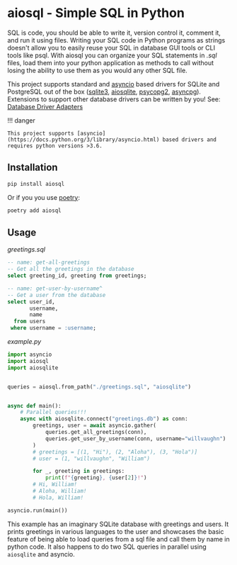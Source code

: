 # aiosql - Simple SQL in Python

SQL is code, you should be able to write it, version control it, comment it, and run it using files. Writing your SQL code in Python programs as strings doesn't allow you to easily reuse your SQL in database GUI tools or CLI tools like psql. With aiosql you can organize your SQL statements in _.sql_ files, load them into your python application as methods to call without losing the ability to use them as you would any other SQL file.

This project supports standard and [asyncio](https://docs.python.org/3/library/asyncio.html) based drivers for SQLite and PostgreSQL out of the box ([sqlite3](https://docs.python.org/3/library/sqlite3.html), [aiosqlite](https://aiosqlite.omnilib.dev/en/latest/?badge=latest), [psycopg2](https://www.psycopg.org/docs/), [asyncpg](https://magicstack.github.io/asyncpg/current/)). Extensions to support other database drivers can be written by you! See: [Database Driver Adapters](./database-driver-adapters.md)

!!! danger
    
    This project supports [asyncio](https://docs.python.org/3/library/asyncio.html) based drivers and requires python versions >3.6.

## Installation

```sh
pip install aiosql
```

Or if you you use [poetry](https://poetry.eustace.io/):

```sh
poetry add aiosql
```

## Usage

_greetings.sql_

```sql
-- name: get-all-greetings
-- Get all the greetings in the database
select greeting_id, greeting from greetings;

-- name: get-user-by-username^
-- Get a user from the database
select user_id,
       username,
       name
  from users
 where username = :username;
```

_example.py_

```python
import asyncio
import aiosql
import aiosqlite


queries = aiosql.from_path("./greetings.sql", "aiosqlite")


async def main():
    # Parallel queries!!!
    async with aiosqlite.connect("greetings.db") as conn:
        greetings, user = await asyncio.gather(
            queries.get_all_greetings(conn),
            queries.get_user_by_username(conn, username="willvaughn")
        )
        # greetings = [(1, "Hi"), (2, "Aloha"), (3, "Hola")]
        # user = (1, "willvaughn", "William")

        for _, greeting in greetings:
            print(f"{greeting}, {user[2]}!")
        # Hi, William!
        # Aloha, William!
        # Hola, William!

asyncio.run(main())
```

This example has an imaginary SQLite database with greetings and users. It prints greetings in various languages to the user and showcases the basic feature of being able to load queries from a sql file and call them by name in python code. It also happens to do two SQL queries in parallel using `aiosqlite` and asyncio.
